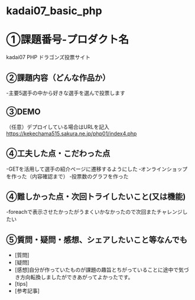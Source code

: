 # kadai07_basic_php
# ①課題番号-プロダクト名
kadai07 PHP ドラゴンズ投票サイト

## ②課題内容（どんな作品か）
-主要5選手の中から好きな選手を選んで投票します

## ③DEMO
（任意）デプロイしている場合はURLを記入
https://kekechama515.sakura.ne.jp/php01/index4.php

## ④工夫した点・こだわった点
-GETを活用して選手の紹介ページに遷移するようにした
‐オンラインショップを作った（内容確認まで）
‐投票数のグラフを作った

## ④難しかった点・次回トライしたいこと(又は機能)

-foreachで表示させたかったがうまくいかなかったので次回またチャレンジしたい

## ⑤質問・疑問・感想、シェアしたいこと等なんでも
- [質問]
- [疑問]
- [感想]自分が作っていたものが課題の趣旨とちがっていることに途中で気づき方向転換しましたができあがってよかったです。
- [tips]
- [参考記事]
